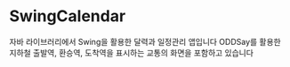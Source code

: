 # SwingCalendar

자바 라이브러리에서 Swing을 활용한 달력과 일정관리 앱입니다
ODDSay를 활용한 지하철 출발역, 환승역, 도착역을 표시하는 교통의 화면을 포함하고 있습니다
